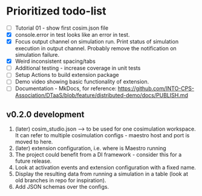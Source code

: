 # Prioritized todo-list

- [ ] Tutorial 01 - show first cosim.json file
- [x] console.error in test looks like an error in test.
- [x] Focus output channel on simulation run. Print status of simulation execution in output channel. Probably remove the notification on simulation failure.
- [x] Weird inconsistent spacing/tabs
- [ ] Additional testing - increase coverage in unit tests
- [ ] Setup Actions to build extension package
- [ ] Demo video showing basic functionality of extension.
- [ ] Documentation - MkDocs, for reference: <https://github.com/INTO-CPS-Association/DTaaS/blob/feature/distributed-demo/docs/PUBLISH.md>

## v0.2.0 development

1. (later) cosim_studio.json --> to  be used for one cosimulation workspace. It can refer to multiple cosimulation configs - maestro host and port is moved to here.
2. (later) extension configuration, i.e. where is Maestro running
3. The project could benefit from a DI framework - consider this for a future release.
4. Look at activation events and extension configuration with a fixed name.
5. Display the resulting data from running a simulation in a table (look at old branches in repo for inspiration).
6. Add JSON schemas over the configs.
